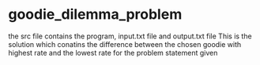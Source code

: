 # goodie_dilemma_problem
  the src file contains the program, input.txt file and output.txt file
  This is the solution which conatins the difference between the chosen goodie with highest rate and the lowest rate for the problem statement given 
